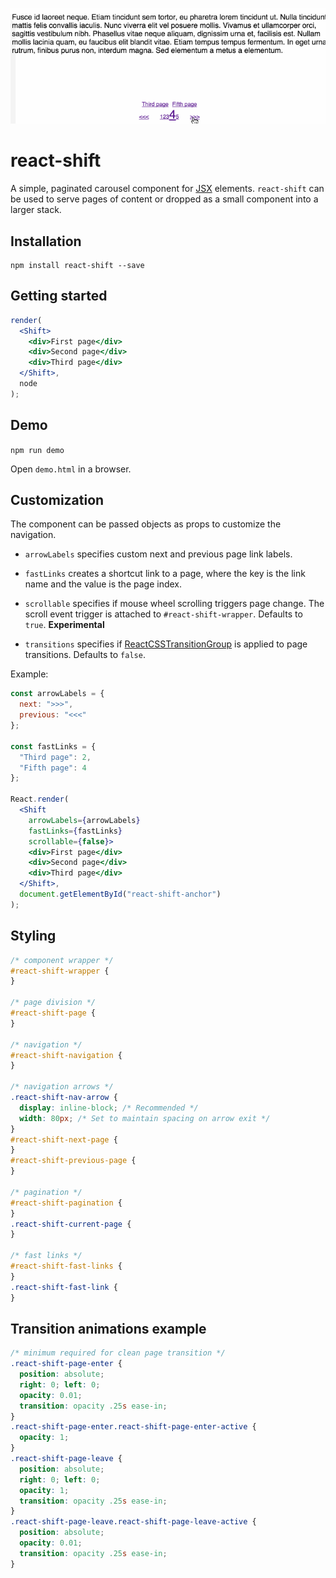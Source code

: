 ![](./example.gif)

# react-shift
A simple, paginated carousel component for [JSX](https://facebook.github.io/react/docs/jsx-in-depth.html) elements. `react-shift` can be used to serve pages of content or dropped as a small component into a larger stack.

## Installation
```
npm install react-shift --save
```

## Getting started
```jsx
render(
  <Shift>
    <div>First page</div>
    <div>Second page</div>
    <div>Third page</div>
  </Shift>,
  node
);
```

## Demo

`npm run demo`

Open `demo.html` in a browser.

## Customization
The component can be passed objects as props to customize the navigation.

* ```arrowLabels``` specifies custom next and previous page link labels.

* ```fastLinks``` creates a shortcut link to a page, where the key is the link name and the value is the page index.

* ```scrollable``` specifies if mouse wheel scrolling triggers page change. The scroll event trigger is attached to ```#react-shift-wrapper```. Defaults to ```true```. **Experimental**

* ```transitions``` specifies if [ReactCSSTransitionGroup](https://facebook.github.io/react/docs/animation.html) is applied to page transitions. Defaults to ```false```.

Example:
```jsx
const arrowLabels = {
  next: ">>>",
  previous: "<<<"
};

const fastLinks = {
  "Third page": 2,
  "Fifth page": 4
};

React.render(
  <Shift
    arrowLabels={arrowLabels}
    fastLinks={fastLinks}
    scrollable={false}>
    <div>First page</div>
    <div>Second page</div>
    <div>Third page</div>
  </Shift>,
  document.getElementById("react-shift-anchor")
);
```

## Styling
```css
/* component wrapper */
#react-shift-wrapper {
}

/* page division */
#react-shift-page {
}

/* navigation */
#react-shift-navigation {
}

/* navigation arrows */
.react-shift-nav-arrow {
  display: inline-block; /* Recommended */
  width: 80px; /* Set to maintain spacing on arrow exit */
}
#react-shift-next-page {
}
#react-shift-previous-page {
}

/* pagination */
#react-shift-pagination {
}
.react-shift-current-page {
}

/* fast links */
#react-shift-fast-links {
}
.react-shift-fast-link {
}
```

## Transition animations example
```css
/* minimum required for clean page transition */
.react-shift-page-enter {
  position: absolute;
  right: 0; left: 0;
  opacity: 0.01;
  transition: opacity .25s ease-in;
}
.react-shift-page-enter.react-shift-page-enter-active {
  opacity: 1;
}
.react-shift-page-leave {
  position: absolute;
  right: 0; left: 0;
  opacity: 1;
  transition: opacity .25s ease-in;
}
.react-shift-page-leave.react-shift-page-leave-active {
  position: absolute;
  opacity: 0.01;
  transition: opacity .25s ease-in;
}
```
